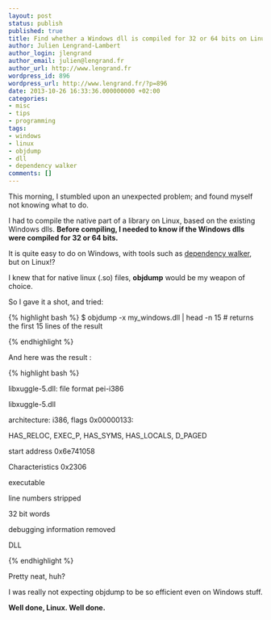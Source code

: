 ```yaml
---
layout: post
status: publish
published: true
title: Find whether a Windows dll is compiled for 32 or 64 bits on Linux
author: Julien Lengrand-Lambert
author_login: jlengrand
author_email: julien@lengrand.fr
author_url: http://www.lengrand.fr
wordpress_id: 896
wordpress_url: http://www.lengrand.fr/?p=896
date: 2013-10-26 16:33:36.000000000 +02:00
categories:
- misc
- tips
- programming
tags:
- windows
- linux
- objdump
- dll
- dependency walker
comments: []
---
```

This morning, I stumbled upon an unexpected problem; and found myself not knowing what to do.

I had to compile the native part of a library on Linux, based on the existing Windows dlls.
<strong>Before compiling, I needed to know if the Windows dlls were compiled for 32 or 64 bits.</strong>

It is quite easy to do on Windows, with tools such as <a title="dependency walker page" href="http://www.dependencywalker.com/" target="_blank">dependency walker</a>, but on Linux!?

I knew that for native linux (.so) files, <strong>objdump</strong> would be my weapon of choice.

So I gave it a shot, and tried:

{% highlight bash %}
$ objdump -x my_windows.dll | head -n 15 # returns the first 15 lines of the result

{% endhighlight %}

And here was the result :

{% highlight bash %}

libxuggle-5.dll: file format pei-i386

libxuggle-5.dll

architecture: i386, flags 0x00000133:

HAS_RELOC, EXEC_P, HAS_SYMS, HAS_LOCALS, D_PAGED

start address 0x6e741058

Characteristics 0x2306

executable

line numbers stripped

32 bit words

debugging information removed

DLL

{% endhighlight %}

Pretty neat, huh?

I was really not expecting objdump to be so efficient even on Windows stuff.

<strong>Well done, Linux. Well done.</strong>
